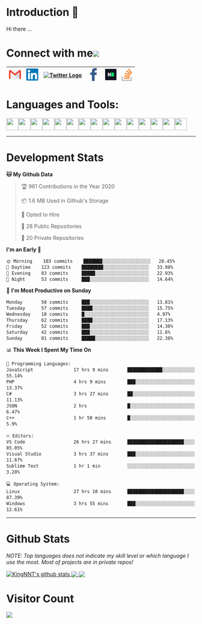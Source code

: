 # Introduction 👋
Hi there ...
# Connect with me<img src="https://github.com/TheDudeThatCode/TheDudeThatCode/blob/master/Assets/Handshake.gif" height="32px">

| [<img src="https://github.com/KingNNT/KingNNT/blob/master/Assets/Contact-Icon/Gmail.svg" alt="Gmail logo" height="32">](mailto:Dev.KingNNT@gmail.com) | [<img src="https://github.com/KingNNT/KingNNT/blob/master/Assets/Contact-Icon/Linkedin.svg" alt="Linkedin Logo" width="32">](https://in.linkedin.com/in/kingnnt) | [<img src="https://github.com/TheDudeThatCode/TheDudeThatCode/blob/master/Assets/Twitter.svg" alt="Twitter Logo" width="32">](https://twitter.com/King_NNT) | [<img src="https://github.com/KingNNT/KingNNT/blob/master/Assets/Contact-Icon/facebook.svg" alt="Facebook logo" width="34">](https://facebook.com/Kinggg.NNT) | [<img src="https://github.com/KingNNT/KingNNT/blob/master/Assets/Contact-Icon/HackerRank.svg" alt="HackerRank Logo" width="30">](https://www.hackerrank.com/Dev_KingNNT) | [<img src="https://github.com/KingNNT/KingNNT/blob/master/Assets/Contact-Icon/stackoverflow.svg" alt="Stackoverflow Logo" width="28">](https://stackoverflow.com/users/12560659/king-nnt) 
|:---:|:---:|:---:|:---:|:---:|:---:|

# Languages and Tools:
<img align='left' height="32" width="32" src="https://cdn.jsdelivr.net/npm/simple-icons@v3/icons/visualstudio.svg" />
<img align='left' height="32" width="32" src="https://cdn.jsdelivr.net/npm/simple-icons@v3/icons/sublimetext.svg" />
<img align='left' height="32" width="32" src="https://cdn.jsdelivr.net/npm/simple-icons@v3/icons/visualstudiocode.svg" />
<img align='left' height="32" width="32" src="https://cdn.jsdelivr.net/npm/simple-icons@v3/icons/jetbrains.svg" />

<img align='left' height="32" width="32" src="https://cdn.jsdelivr.net/npm/simple-icons@v3/icons/html5.svg" />
<img align='left' height="32" width="32" src="https://cdn.jsdelivr.net/npm/simple-icons@v3/icons/css3.svg" />
<img align='left' height="32" width="32" src="https://cdn.jsdelivr.net/npm/simple-icons@3.5.0/icons/bootstrap.svg" />

<img align='left' height="32" width="32" src="https://cdn.jsdelivr.net/npm/simple-icons@v3/icons/javascript.svg" />

<img align='left' height="32" width="32" src="https://cdn.jsdelivr.net/npm/simple-icons@v3/icons/php.svg" />
<img align='left' height="32" width="32" src="https://cdn.jsdelivr.net/npm/simple-icons@v3/icons/laravel.svg" />
<img align='left' height="32" width="32" src="https://cdn.jsdelivr.net/npm/simple-icons@3.5.0/icons/java.svg" />

<img align='left' height="32" width="32" src="https://cdn.jsdelivr.net/npm/simple-icons@v3/icons/mysql.svg" />
<img align='left' height="32" width="32" src="https://cdn.jsdelivr.net/npm/simple-icons@3.5.0/icons/microsoftsqlserver.svg" />
<img align='left' height="32" width="32" src="https://cdn.jsdelivr.net/npm/simple-icons@v3/icons/mongodb.svg" />
<img align='left' height="32" width="32" src="https://cdn.jsdelivr.net/npm/simple-icons@v3/icons/sqlite.svg" />

<br>
<br>

---

# Development Stats
<!--START_SECTION:waka-->
**🐱 My Github Data** 

> 🏆 961 Contributions in the Year 2020
 > 
> 📦 1.6 MB Used in Github's Storage 
 > 
> 💼 Opted to Hire
 > 
> 📜 28 Public Repositories
 > 
> 🔑 20 Private Repositories 

**I'm an Early 🐤** 

```text
🌞 Morning    103 commits    ███████░░░░░░░░░░░░░░░░░░   28.45% 
🌆 Daytime    123 commits    ████████░░░░░░░░░░░░░░░░░   33.98% 
🌃 Evening    83 commits     █████░░░░░░░░░░░░░░░░░░░░   22.93% 
🌙 Night      53 commits     ███░░░░░░░░░░░░░░░░░░░░░░   14.64%

```
📅 **I'm Most Productive on Sunday** 

```text
Monday       50 commits     ███░░░░░░░░░░░░░░░░░░░░░░   13.81% 
Tuesday      57 commits     ████░░░░░░░░░░░░░░░░░░░░░   15.75% 
Wednesday    18 commits     █░░░░░░░░░░░░░░░░░░░░░░░░   4.97% 
Thursday     62 commits     ████░░░░░░░░░░░░░░░░░░░░░   17.13% 
Friday       52 commits     ███░░░░░░░░░░░░░░░░░░░░░░   14.36% 
Saturday     42 commits     ███░░░░░░░░░░░░░░░░░░░░░░   11.6% 
Sunday       81 commits     █████░░░░░░░░░░░░░░░░░░░░   22.38%

```


📊 **This Week I Spent My Time On** 

```text
💬 Programming Languages: 
JavaScript               17 hrs 9 mins       █████████████░░░░░░░░░░░░   55.14% 
PHP                      4 hrs 9 mins        ███░░░░░░░░░░░░░░░░░░░░░░   13.37% 
C#                       3 hrs 27 mins       ██░░░░░░░░░░░░░░░░░░░░░░░   11.13% 
JSON                     2 hrs               █░░░░░░░░░░░░░░░░░░░░░░░░   6.47% 
C++                      1 hr 50 mins        █░░░░░░░░░░░░░░░░░░░░░░░░   5.9%

🔥 Editors: 
VS Code                  26 hrs 27 mins      █████████████████████░░░░   85.05% 
Visual Studio            3 hrs 37 mins       ███░░░░░░░░░░░░░░░░░░░░░░   11.67% 
Sublime Text             1 hr 1 min          ░░░░░░░░░░░░░░░░░░░░░░░░░   3.28%

💻 Operating System: 
Linux                    27 hrs 10 mins      █████████████████████░░░░   87.39% 
Windows                  3 hrs 55 mins       ███░░░░░░░░░░░░░░░░░░░░░░   12.61%

```


<!--END_SECTION:waka-->

---

# Github Stats

*NOTE: Top languages does not indicate my skill level or which language I use the most. Most of projects are in private repos!*

<a href="https://github.com/KingNNT">
  <img align="center" src="https://github-readme-stats.vercel.app/api?username=KingNNT&show_icons=true&theme=gruvbox&count_private=true" alt="KingNNT's github stats" />
</a>

<a href="https://github.com/KingNNT">
  <img align="center" src="https://github-readme-stats.vercel.app/api/top-langs/?username=KingNNT&layout=compact&theme=gruvbox&count_private=true&how_icons=true" />
</a>

<a href="https://github.com/KingNNT">
  <img align="center" src="https://github-readme-stats.vercel.app/api/pin/?username=KingNNT&repo=MS-Tools&theme=gruvbox" />
</a>

# Visitor Count
<img src="https://profile-counter.glitch.me/KingNNT/count.svg" />
